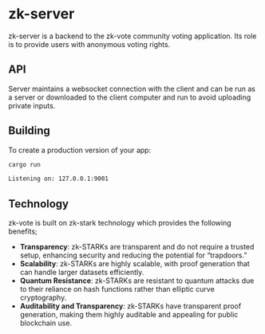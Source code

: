 # zk-server

zk-server is a backend to the zk-vote community voting application. Its role is to
provide users with anonymous voting rights.

## API

Server maintains a websocket connection with the client and can be run as a server or
downloaded to the client computer and run to avoid uploading private inputs.

## Building

To create a production version of your app:

```bash
cargo run

Listening on: 127.0.0.1:9001
```

## Technology

zk-vote is built on zk-stark technology which provides the following benefits;

- **Transparency**: zk-STARKs are transparent and do not require a trusted setup, enhancing security and reducing the potential for “trapdoors.”
- **Scalability**: zk-STARKs are highly scalable, with proof generation that can handle larger datasets efficiently.
- **Quantum Resistance**: zk-STARKs are resistant to quantum attacks due to their reliance on hash functions rather than elliptic curve cryptography.
- **Auditability and Transparency**: zk-STARKs have transparent proof generation, making them highly auditable and appealing for public blockchain use.